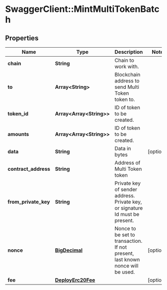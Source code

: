 # SwaggerClient::MintMultiTokenBatch

## Properties
Name | Type | Description | Notes
------------ | ------------- | ------------- | -------------
**chain** | **String** | Chain to work with. | 
**to** | **Array&lt;String&gt;** | Blockchain address to send Multi Token token to. | 
**token_id** | **Array&lt;Array&lt;String&gt;&gt;** | ID of token to be created. | 
**amounts** | **Array&lt;Array&lt;String&gt;&gt;** | ID of token to be created. | 
**data** | **String** | Data in bytes | [optional] 
**contract_address** | **String** | Address of Multi Token token | 
**from_private_key** | **String** | Private key of sender address. Private key, or signature Id must be present. | 
**nonce** | [**BigDecimal**](BigDecimal.md) | Nonce to be set to transaction. If not present, last known nonce will be used. | [optional] 
**fee** | [**DeployErc20Fee**](DeployErc20Fee.md) |  | [optional] 

